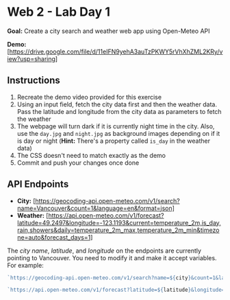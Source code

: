 # Web 2 - Lab Day 1

**Goal:** Create a city search and weather web app using Open-Meteo API

**Demo:** [https://drive.google.com/file/d/11eIFN9yehA3auTzPKWY5rVhXhZML2KRy/view?usp=sharing]

## Instructions

1. Recreate the demo video provided for this exercise
2. Using an input field, fetch the city data first and then the weather data. Pass the latitude and longitude from the city data as parameters to fetch the weather
3. The webpage will turn dark if it is currently night time in the city. Also, use the `day.jpg` and `night.jpg` as background images depending on if it is day or night (**Hint:** There's a property called `is_day` in the weather data)
4. The CSS doesn't need to match exactly as the demo
5. Commit and push your changes once done

## API Endpoints

- **City:** [https://geocoding-api.open-meteo.com/v1/search?name=Vancouver&count=1&language=en&format=json]
- **Weather:** [https://api.open-meteo.com/v1/forecast?latitude=49.2497&longitude=-123.1193&current=temperature_2m,is_day,rain,showers&daily=temperature_2m_max,temperature_2m_min&timezone=auto&forecast_days=1]

The *city name*, *latitude*, and *longitude* on the endpoints are currently pointing to Vancouver. You need to modify it and make it accept variables. For example:

```js
`https://geocoding-api.open-meteo.com/v1/search?name=${city}&count=1&language=en&format=json`
```

```js
`https://api.open-meteo.com/v1/forecast?latitude=${latitude}&longitude=${longitude}&current=temperature_2m,is_day,rain,showers&daily=temperature_2m_max,temperature_2m_min&timezone=auto&forecast_days=1`
```

